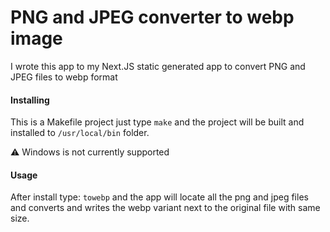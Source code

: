 # PNG and JPEG converter to webp image

I wrote this app to my Next.JS static generated app to convert PNG and JPEG files to webp format

#### Installing

This is a Makefile project just type `make` and the project will be built and installed to `/usr/local/bin` folder.

⚠️ Windows is not currently supported

#### Usage

After install type: `towebp` and the app will locate all the png and jpeg files and converts and writes the webp variant next to the original file with same size.
